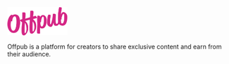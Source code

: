 <img src="https://raw.githubusercontent.com/offpub/.github/main/assets/logo.svg" height="64">

Offpub is a platform for creators to share exclusive content and earn from their audience.

